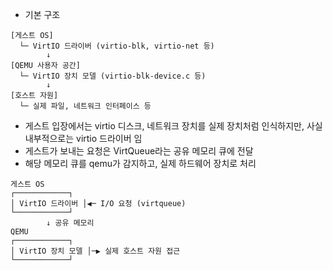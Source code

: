 - 기본 구조
```text
[게스트 OS]
  └─ VirtIO 드라이버 (virtio-blk, virtio-net 등)
        ↓
[QEMU 사용자 공간]
  └─ VirtIO 장치 모델 (virtio-blk-device.c 등)
        ↓
[호스트 자원]
  └─ 실제 파일, 네트워크 인터페이스 등
```

- 게스트 입장에서는 virtio 디스크, 네트워크 장치를 실제 장치처럼 인식하지만, 사실 내부적으로는 virtio 드라이버 임
- 게스트가 보내는 요청은 VirtQueue라는 공유 메모리 큐에 전달
- 해당 메모리 큐를 qemu가 감지하고, 실제 하드웨어 장치로 처리

```
게스트 OS
┌────────────┐
│ VirtIO 드라이버 │◀─ I/O 요청 (virtqueue)
└────────────┘
        ↓ 공유 메모리
QEMU
┌────────────┐
│ VirtIO 장치 모델 │─▶ 실제 호스트 자원 접근
└────────────┘
```